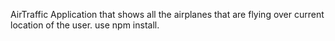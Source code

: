 AirTraffic
Application that shows all the airplanes that are flying over current location of the user.
use npm install.
